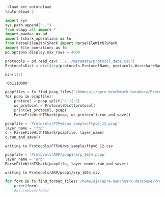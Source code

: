 ```python
 %load_ext autoreload
%autoreload 2
```


```python
import sys
sys.path.append("..")
from scapy.all import *
import pandas as pd
import tshark_operations as to
from ParseFileWithTShark import ParseFileWithTShark
import file_operations as fo
pd.options.display.max_rows = 4000
```


```python
protocols = pd.read_csv('../../metadata/protocol_data.csv')
ProtocolsDict = dict(zip(protocols.ProtocolName, protocols.WiresharkName))
```


```python
bin(112)
```




    '0b1110000'




```python
pcapfiles = fo.find_pcap_files('/home/ajr/apre-benchmark-database/Protocols/')
for pcap in pcapfiles:
    protocol = pcap.split('/')[-3]
    ws_protocol = ProtocolsDict[protocol]
    print(ws_protocol, pcap)
    ParseFileWithTShark(pcap, ws_protocol).run_and_save()
```


```python
pcapfile = 'Protocols/FTPv6/ws_sample/ftpv6_12.pcap'
layer_name = 'ftp'
c = ParseFileWithTShark(pcapfile, layer_name)
c.run_and_save()
```

    writing to Protocols/FTPv6/ws_sample/ftpv6_12.csv



```python
pcapfile = 'Protocols/ARP/pcap1/arp_1024.pcap'
layer_name = 'arp'
ParseFileWithTShark(pcapfile, layer_name).run_and_save()
```

    writing to Protocols/ARP/pcap1/arp_1024.csv



```python
for form in fo.find_format_files('/home/ajr/apre-benchmark-database/Protocols/'):
    print(form)
    #os.remove(form)
```


```python

```
